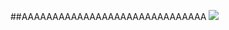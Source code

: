 ##AAAAAAAAAAAAAAAAAAAAAAAAAAAAAA
![](https://komarev.com/ghpvc/?username=your-github-username&color=green)
